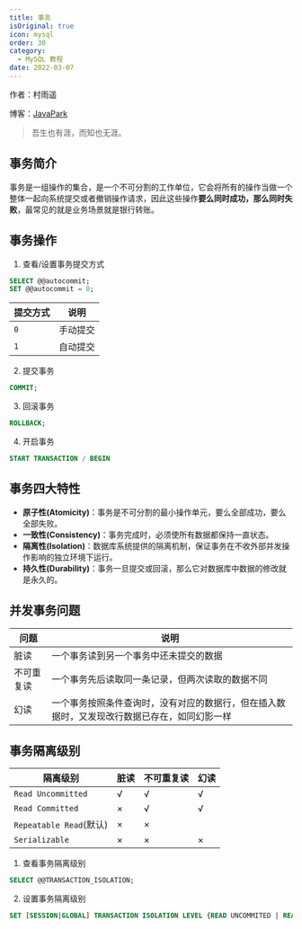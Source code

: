 ```yaml
---
title: 事务
isOriginal: true
icon: mysql
order: 30
category:
  - MySQL 教程
date: 2022-03-07
---
```

作者：村雨遥

博客：[JavaPark](https://cunyu1943.github.io/JavaPark)

>   吾生也有涯，而知也无涯。

## 事务简介

事务是一组操作的集合，是一个不可分割的工作单位，它会将所有的操作当做一个整体一起向系统提交或者撤销操作请求，因此这些操作**要么同时成功，那么同时失败**，最常见的就是业务场景就是银行转账。



## 事务操作

1.   查看/设置事务提交方式

```sql
SELECT @@autocommit;
SET @@autocommit = 0;
```

| 提交方式 | 说明     |
| -------- | -------- |
| `0`      | 手动提交 |
| `1`      | 自动提交 |



2.   提交事务

```sql
COMMIT;
```

3.   回滚事务

```sql
ROLLBACK;
```

4.   开启事务

```sql
START TRANSACTION / BEGIN
```

## 事务四大特性

-   **原子性(Atomicity)**：事务是不可分割的最小操作单元，要么全部成功，要么全部失败。
-   **一致性(Consistency)**：事务完成时，必须使所有数据都保持一直状态。
-   **隔离性(Isolation)**：数据库系统提供的隔离机制，保证事务在不收外部并发操作影响的独立环境下运行。
-   **持久性(Durability)**：事务一旦提交或回滚，那么它对数据库中数据的修改就是永久的。

## 并发事务问题

| 问题       | 说明                                                                                         |
| ---------- | -------------------------------------------------------------------------------------------- |
| 脏读       | 一个事务读到另一个事务中还未提交的数据                                                       |
| 不可重复读 | 一个事务先后读取同一条记录，但两次读取的数据不同                                             |
| 幻读       | 一个事务按照条件查询时，没有对应的数据行，但在插入数据时，又发现改行数据已存在，如同幻影一样 |

## 事务隔离级别

| 隔离级别                | 脏读 | 不可重复读 | 幻读 |
| ----------------------- | ---- | ---------- | ---- |
| `Read Uncommitted`      | √    | √          | √    |
| `Read Committed`        | ×    | √          | √    |
| `Repeatable Read`(默认) | ×    | ×          |      |
| `Serializable`          | ×    | ×          | ×    |

1.   查看事务隔离级别

```sql
SELECT @@TRANSACTION_ISOLATION;
```

2.   设置事务隔离级别

```sql
SET [SESSION|GLOBAL] TRANSACTION ISOLATION LEVEL {READ UNCOMMITED | READ COMMITED | REPEATABLE READ | SERIALIZABLE}
```

 
